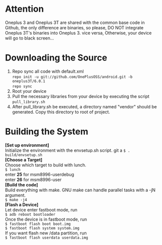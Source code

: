 Attention
===
Oneplus 3 and Oneplus 3T are shared with the common base code in Github, the only difference are binaries,
so please, DO NOT integrate Oneplus 3T's binaries into Oneplus 3. vice versa, Otherwise, your device will go to black screen...

Downloading the Source  
===
1. Repo sync all code with default.xml  
`repo init -u git://github.com/OnePlusOSS/android.git -b oneplus3T/6.0.1`  
`repo sync`  
2. Root your device  
3. Pull the necessary libraries from your device by executing the script `pull_library.sh`  
4. After pull_library.sh be executed, a directory  named "vendor" should be generated. Copy this directory to root of project.

Building the System  
===
**[Set up environment]**  
Initialize the environment with the envsetup.sh script.  git a
`$ . build/envsetup.sh`  
**[Choose a Target]**  
Choose which target to build with lunch.  
`$ lunch`  
      enter **25** for msm8996-userdebug  
      enter **26** for msm8996-user  
**[Build the code]**  
Build everything with make. GNU make can handle parallel tasks with a -jN argument.  
`$ make -j4`  
**[Flash a Device]**  
Let device enter fastboot mode, run  
`$ adb reboot bootloader`  
Once the device is in fastboot mode, run  
`$ fastboot flash boot boot.img`  
`$ fastboot flash system system.img`  
If you want flash new /data partition, run  
`$ fastboot flash userdata userdata.img`

